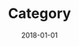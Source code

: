---
title: "Category"
date: 2018-01-01
layout: "archives"
slug: "Category"
keyword: ETF, Podcast, Podcaster, 保險, 儲蓄, 台股, 基金, 懶得變有錢, 房地產, 投資理財, 支出, 收入, 理財規劃, 瑪斯理財兩三事, 稅務, 總體經濟, 美股, 職涯心得, 股利收入, 複委託, 記帳, 讀書心得, 財務規劃, 財商, 貸款, 資產配置, 退休規劃, 開源節流
menu:
    main:
        weight: 2
        params: 
            icon: Category
---